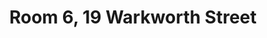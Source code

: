 ---
basin: 'No'
cudn: false
floor: Second
grade: 3
images: []
living_room: 'No'
location: 19 Warkworth Street
name: '6'
network: Wireless Only
title: Room 6, 19 Warkworth Street
---